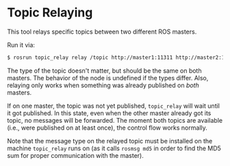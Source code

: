 Topic Relaying
===

This tool relays specific topics between two different ROS masters.

Run it via:
```bash
$ rosrun topic_relay relay /topic http://master1:11311 http://master2:11311
```

The type of the topic doesn't matter, but should be the same on both
masters. The behavior of the node is undefined if the types
differ. Also, relaying only works when something was already published
on *both* masters.

If on one master, the topic was not yet published, `topic_relay` will
wait until it got published. In this state, even when the other master
already got its topic, no messages will be forwarded. The moment both
topics are available (i.e., were published on at least once), the
control flow works normally.

Note that the message type on the relayed topic must be installed on
the machine `topic_relay` runs on (as it calls `rosmsg md5` in order
to find the MD5 sum for proper communication with the master).